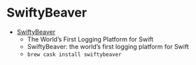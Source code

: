 # SwiftyBeaver
- [SwiftyBeaver](https://swiftybeaver.com/)
  -  The World’s First Logging Platform for Swift
  - SwiftyBeaver: the world’s first logging platform for Swift
  - `brew cask install swiftybeaver`
